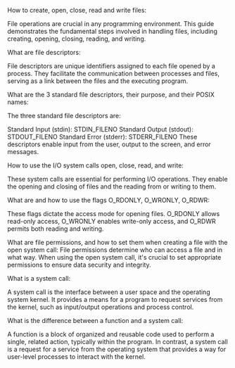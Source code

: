 How to create, open, close, read and write files:

File operations are crucial in any programming environment. This guide demonstrates the fundamental steps involved in handling files, including creating, opening, closing, reading, and writing.

What are file descriptors:

File descriptors are unique identifiers assigned to each file opened by a process. They facilitate the communication between processes and files, serving as a link between the files and the executing program.

What are the 3 standard file descriptors, their purpose, and their POSIX names:

The three standard file descriptors are:

Standard Input (stdin): STDIN_FILENO
Standard Output (stdout): STDOUT_FILENO
Standard Error (stderr): STDERR_FILENO
These descriptors enable input from the user, output to the screen, and error messages.

How to use the I/O system calls open, close, read, and write:

These system calls are essential for performing I/O operations. They enable the opening and closing of files and the reading from or writing to them.

What are and how to use the flags O_RDONLY, O_WRONLY, O_RDWR:

These flags dictate the access mode for opening files. O_RDONLY allows read-only access, O_WRONLY enables write-only access, and O_RDWR permits both reading and writing.

What are file permissions, and how to set them when creating a file with the open system call:
File permissions determine who can access a file and in what way. When using the open system call, it's crucial to set appropriate permissions to ensure data security and integrity.

What is a system call:

A system call is the interface between a user space and the operating system kernel. It provides a means for a program to request services from the kernel, such as input/output operations and process control.

What is the difference between a function and a system call:

A function is a block of organized and reusable code used to perform a single, related action, typically within the program. In contrast, a system call is a request for a service from the operating system that provides a way for user-level processes to interact with the kernel.
